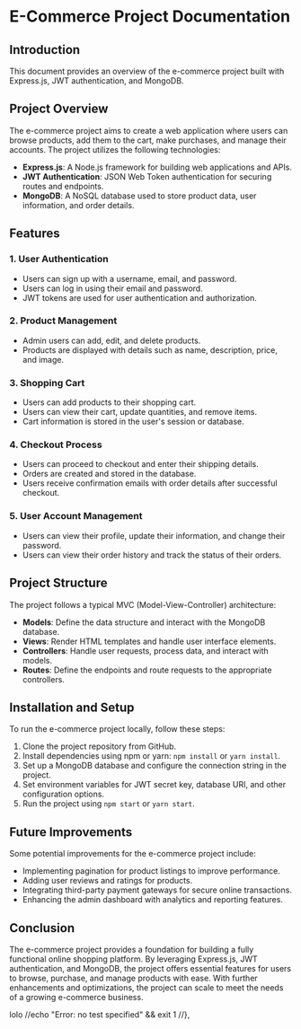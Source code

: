 # E-Commerce Project Documentation

## Introduction

This document provides an overview of the e-commerce project built with Express.js, JWT authentication, and MongoDB.

## Project Overview

The e-commerce project aims to create a web application where users can browse products, add them to the cart, make purchases, and manage their accounts. The project utilizes the following technologies:

- **Express.js**: A Node.js framework for building web applications and APIs.
- **JWT Authentication**: JSON Web Token authentication for securing routes and endpoints.
- **MongoDB**: A NoSQL database used to store product data, user information, and order details.

## Features

### 1. User Authentication

- Users can sign up with a username, email, and password.
- Users can log in using their email and password.
- JWT tokens are used for user authentication and authorization.

### 2. Product Management

- Admin users can add, edit, and delete products.
- Products are displayed with details such as name, description, price, and image.

### 3. Shopping Cart

- Users can add products to their shopping cart.
- Users can view their cart, update quantities, and remove items.
- Cart information is stored in the user's session or database.

### 4. Checkout Process

- Users can proceed to checkout and enter their shipping details.
- Orders are created and stored in the database.
- Users receive confirmation emails with order details after successful checkout.

### 5. User Account Management

- Users can view their profile, update their information, and change their password.
- Users can view their order history and track the status of their orders.

## Project Structure

The project follows a typical MVC (Model-View-Controller) architecture:

- **Models**: Define the data structure and interact with the MongoDB database.
- **Views**: Render HTML templates and handle user interface elements.
- **Controllers**: Handle user requests, process data, and interact with models.
- **Routes**: Define the endpoints and route requests to the appropriate controllers.

## Installation and Setup

To run the e-commerce project locally, follow these steps:

1. Clone the project repository from GitHub.
2. Install dependencies using npm or yarn: `npm install` or `yarn install`.
3. Set up a MongoDB database and configure the connection string in the project.
4. Set environment variables for JWT secret key, database URI, and other configuration options.
5. Run the project using `npm start` or `yarn start`.

## Future Improvements

Some potential improvements for the e-commerce project include:

- Implementing pagination for product listings to improve performance.
- Adding user reviews and ratings for products.
- Integrating third-party payment gateways for secure online transactions.
- Enhancing the admin dashboard with analytics and reporting features.

## Conclusion

The e-commerce project provides a foundation for building a fully functional online shopping platform. By leveraging Express.js, JWT authentication, and MongoDB, the project offers essential features for users to browse, purchase, and manage products with ease. With further enhancements and optimizations, the project can scale to meet the needs of a growing e-commerce business.


lolo
//echo \"Error: no test specified\" && exit 1
  //},